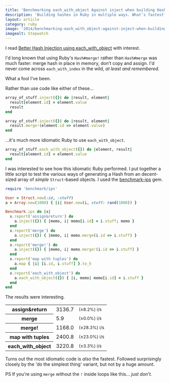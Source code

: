 ```yaml
---
title: 'Benchmarking each_with_object Against inject when building Hashes from Arrays'
description: 'Building hashes in Ruby in multiple ways. What’s fastest?'
layout: article
category: ruby
image: '2014/benchmarking-each_with_object-against-inject-when-building-hashes-from-arrays'
imagealt: Stopwatch
---
```


I read [Better Hash Injection using each_with_object](http://technology.customink.com/blog/2014/10/14/better-hash-injection-using-each-with-object/) with interest.

I'd long known that using Ruby's `Hash#merge!` rather than `Hash#merge` was much faster: merge hash in place in memory, don’t copy and assign. I'd never come across `each_with_index` in the wild, _at least and remembered_.

What a fool I've been.

Rather than use code like either of these...

```ruby
array_of_stuff.inject({}) do |result, element|
  result[element.id] = element.value
  result
end

array_of_stuff.inject({}) do |result, element|
  result.merge!(element.id => element.value)
end
```

...it's much more idiomatic Ruby to use `each_with_object`.

```ruby
array_of_stuff.each_with_object({}) do |element, result|
  result[element.id] = element.value
end
```

I was interested to see how this idiomatic Ruby performed. I put together a little script to test the various ways of generating a Hash from an decent-sized array of _simple_ `Struct`-based objects. I used the [benchmark-ips](https://github.com/evanphx/benchmark-ips) gem.

```ruby
require 'benchmark/ips'

User = Struct.new(:id, :stuff)
a = Array.new(1000) { |i| User.new(i, stuff: rand(1000)) }

Benchmark.ips do |x|
  x.report('assign&return') do
    a.inject({}) { |memo, i| memo[i.id] = i.stuff; memo }
  end
  x.report('merge') do
    a.inject({}) { |memo, i| memo.merge(i.id => i.stuff) }
  end
  x.report('merge!') do
    a.inject({}) { |memo, i| memo.merge!(i.id => i.stuff) }
  end
  x.report('map with tuples') do
    a.map { |i| [i.id, i.stuff] }.to_h
  end
  x.report('each_with_object') do
    a.each_with_object({}) { |i, memo| memo[i.id] = i.stuff }
  end
end
```

The results were interesting.

<table>
<tr>
  <th>assign&return</th>
  <td class="numeric">3136.7</td><td class="numeric"><small>(±8.2%) i/s</small></td>
</tr>
<tr>
  <th>merge</th>
  <td class="numeric">5.9</td><td class="numeric"><small>(±0.0%) i/s</small></td>
</tr>
<tr>
  <th>merge!</th>
  <td class="numeric">1168.0</td><td class="numeric"><small>(±28.3%) i/s</small></td>
</tr>
<tr>
  <th>map with tuples</th>
  <td class="numeric">2400.8</td><td class="numeric"><small>(±23.0%) i/s</small></td>
</tr>
<tr>
  <th>each_with_object</th>
  <td class="numeric">3220.8</td><td class="numeric"><small>(±3.3%) i/s</small></td>
</tr>
</table>

Turns out the most idiomatic code is _also_ the fastest. Followed surprisingly closely by the 'do the simplest thing' variant, but not by a huge amount.

PS If you're using `merge` without the `!` inside loops like this... _just don’t_.
